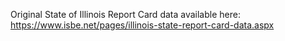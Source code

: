 Original State of Illinois Report Card data available here: 
https://www.isbe.net/pages/illinois-state-report-card-data.aspx
